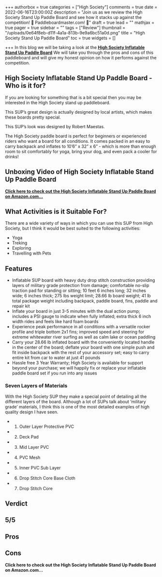 +++
authorbox = true
categories = ["High Society"]
comments = true
date = 2022-06-16T23:00:00Z
description = "Join us as we review the High Society Stand Up Paddle Board and see how it stacks up against the competition! 🛶 Paddleboardmaster.com! 🛶"
draft = true
lead = ""
mathjax = true
pager = true
sidebar = ""
tags = ["Review"]
thumbnail = "/uploads/0e64f8eb-d11f-4a1a-813b-9e9a6bc51a0d.png"
title = "High Society Stand Up Paddle Board"
toc = true
widgets = []

+++
In this blog we will be taking a look at the [**High Society Inflatable Stand Up Paddle Board**](#)  We will take you through the pros and cons of this paddleboard and will give my honest opinion on how it performs against the competition.

## High Society Inflatable Stand Up Paddle Board - Who is it for?

If you are looking for something that is a bit special then you may be interested in the High Society stand up paddleboard.

This SUP’s great design is actually designed by local artists, which makes these boards pretty special.

This SUP’s look was designed by Robert Maestas.

The High Society paddle board is perfect for beginners or experienced riders who want a board for all conditions. It comes packed in an easy to carry backpack and inflates to 10’6” x 32” x 6” - which is more than enough room to sit comfortably for yoga, bring your dog, and even pack a cooler for drinks!

## Unboxing Video of High Society Inflatable Stand Up Paddle Board

[**Click here to check out the High Society Inflatable Stand Up Paddle Board on Amazon.com...**](#)

## What Activities is it Suitable For?

There are a wide variety of ways in which you can use this SUP from High Society, but I think it would be best suited to the following activities:

* Yoga
* Treking
* Exploring
* Travelling with Pets

## Features

* Inflatable SUP board with heavy duty drop stitch construction providing layers of military grade protection from damage; comfortable no-slip traction pad for standing or sitting; 10 feet 6 inches long; 32 inches wide; 6 inches thick; 275 lbs weight limit; 28.66 lb board weight; 41 lb total package weight including backpack, paddle board, fins, paddle and repair kit
* Inflate your board in just 3-5 minutes with the dual action pump; includes a PSI gauge to indicate when fully inflated; extra thick 6 inch width rides and feels like hard foam boards
* Experience peak performance in all conditions with a versatile rocker profile and triple bottom 2x1 fins; improved speed and steering for extreme whitewater river surfing as well as calm lake or ocean paddling
* Carry your 28.66 lb inflated board with the conveniently located handle in the center of the board; deflate your board with one simple push and fit inside backpack with the rest of your accessory set; easy to carry entire kit from car to water at just 41 pounds
* Hassle free 3 Year Warranty; High Society is available for support beyond your purchase; we will happily fix or replace your inflatable paddle board set if you run into any issues

### Seven Layers of Materials

With the High Society SUP they make a special point of detailing all the different layers of the board.  Although a lot of SUPs talk about ‘military grade’ materials, I think this is one of the most detailed examples of high quality design I have seen.

* 1. Outer Layer Protective PVC
* 2. Deck Pad
* 3. Mid Layer PVC
* 4. PVC Mesh
* 5. Inner PVC Sub Layer
* 6. Drop Stitch Core Base Cloth
* 7. Drop Stitch Core

## Verdict

## 5/5

## Pros

## Cons

**Click here to check out the High Society Inflatable Stand Up Paddle Board on Amazon.com...**